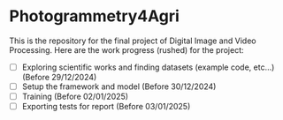 # Photogrammetry4Agri
This is the repository for the final project of Digital Image and Video Processing. Here are the work progress (rushed) for the project:
- [ ] Exploring scientific works and finding datasets (example code, etc...) (Before 29/12/2024)
- [ ] Setup the framework and model (Before 30/12/2024)
- [ ] Training (Before 02/01/2025)
- [ ] Exporting tests for report (Before 03/01/2025)

